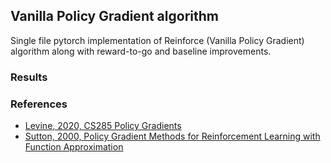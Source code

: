 ## Vanilla Policy Gradient algorithm

Single file pytorch implementation of Reinforce (Vanilla Policy Gradient) algorithm along with reward-to-go and baseline improvements.
<!--
This [document]() describes the math behind the algorithm.
Math behind the algorithm:
```.env
...
```

Improvement 1. Reward-to-go
```.env
...
```
Improvement 2. Baselines
```.env
...
```
-->

### Results
<!-- WANDB graphs / Videos -->

### References
* [Levine, 2020, CS285 Policy Gradients](https://youtu.be/GKoKNYaBvM0)
* [Sutton, 2000, Policy Gradient Methods for Reinforcement Learning with Function Approximation](https://papers.nips.cc/paper/1713-policy-gradient-methods-for-reinforcement-learning-with-function-approximation.pdf)

<!--
Other references

- lazy frame https://www.linkedin.com/posts/aleksagordic_deeplearning-project-update-activity-6786939777359912960-ETeR
- https://github.com/transedward/pytorch-dqn
-
-->
